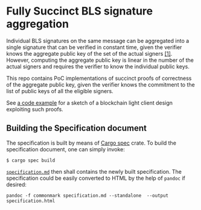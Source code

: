 # Fully Succinct BLS signature aggregation

Individual BLS signatures on the same message can be aggregated into a single signature
that can be verified in constant time, given the verifier knows the aggregate public key of the set of the actual signers [[1]](https://eprint.iacr.org/2018/483). 
However, computing the aggregate public key is linear in the number of the actual signers
and requires the verifier to know the individual public keys.

This repo contains PoC implementations of succinct proofs of correctness of the aggregate public key,
given the verifier knows the commitment to the list of public keys of all the eligible signers.

See [a code example](bw6/examples/recursive.rs) for a sketch of a blockchain light client design exploiting such proofs.

## Building the Specification document

The specification is built by means of [Cargo spec](https://crates.io/crates/cargo-spec) crate. To build the specification document, one can simply invoke:
```
$ cargo spec build
```
[`specification.md`](./specification.md) then shall contains the newly built specification. The specification could be easily converted to HTML by the help of `pandoc` if desired:

```
pandoc -f commonmark specification.md --standalone  --output specification.html 
```
